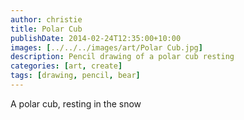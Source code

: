 ```yaml
---
author: christie
title: Polar Cub
publishDate: 2014-02-24T12:35:00+10:00
images: [../../../images/art/Polar Cub.jpg]
description: Pencil drawing of a polar cub resting
categories: [art, create]
tags: [drawing, pencil, bear]
---
```


A polar cub, resting in the snow
